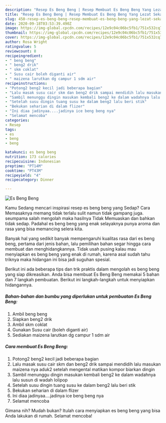 ```yaml
---
description: "Resep Es Beng Beng | Resep Membuat Es Beng Beng Yang Lezat Sekali"
title: "Resep Es Beng Beng | Resep Membuat Es Beng Beng Yang Lezat Sekali"
slug: 450-resep-es-beng-beng-resep-membuat-es-beng-beng-yang-lezat-sekali
date: 2020-09-18T03:53:39.490Z
image: https://img-global.cpcdn.com/recipes/12e9c04c06bc5fb1/751x532cq70/es-beng-beng-foto-resep-utama.jpg
thumbnail: https://img-global.cpcdn.com/recipes/12e9c04c06bc5fb1/751x532cq70/es-beng-beng-foto-resep-utama.jpg
cover: https://img-global.cpcdn.com/recipes/12e9c04c06bc5fb1/751x532cq70/es-beng-beng-foto-resep-utama.jpg
author: Rosa Wright
ratingvalue: 5
reviewcount: 8
recipeingredient:
- " beng beng"
- " beng2 drik"
- " skm coklat"
- " Susu cair boleh diganti air"
- " maizena larutkan dg campur 1 sdm air"
recipeinstructions:
- "Potong2 beng2 kecil jadi beberapa bagian"
- "Lalu masak susu cair skm dan beng2 drik sampai mendidih lalu masukan maizena nya aduk2 setelah mengental matikan kompor biarkan dingin"
- "Sambil menunggu dingin masukan kembali beng2 ke dalam wadahnya lalu susun di wadah lolipop"
- "Setelah susu dingin tuang susu ke dalam beng2 lalu beri stik"
- "Bekukan seharian di dalam flizer"
- "Ini diaa jadinyaa....jadinya ice beng beng nya"
- "Selamat mencoba"
categories:
- Resep
tags:
- es
- beng
- beng

katakunci: es beng beng 
nutrition: 173 calories
recipecuisine: Indonesian
preptime: "PT14M"
cooktime: "PT43M"
recipeyield: "4"
recipecategory: Dinner

---
```



![Es Beng Beng](https://img-global.cpcdn.com/recipes/12e9c04c06bc5fb1/751x532cq70/es-beng-beng-foto-resep-utama.jpg)

Kamu Sedang mencari inspirasi resep es beng beng yang Sedap? Cara Memasaknya memang tidak terlalu sulit namun tidak gampang juga. seumpama salah mengolah maka hasilnya Tidak Memuaskan dan bahkan tidak sedap. Padahal es beng beng yang enak selayaknya punya aroma dan rasa yang bisa memancing selera kita.



Banyak hal yang sedikit banyak mempengaruhi kualitas rasa dari es beng beng, pertama dari jenis bahan, lalu pemilihan bahan segar hingga cara membuat dan menghidangkannya. Tidak usah pusing kalau mau menyiapkan es beng beng yang enak di rumah, karena asal sudah tahu triknya maka hidangan ini bisa jadi suguhan spesial.


Berikut ini ada beberapa tips dan trik praktis dalam mengolah es beng beng yang siap dikreasikan. Anda bisa membuat Es Beng Beng memakai 5 bahan dan 7 langkah pembuatan. Berikut ini langkah-langkah untuk menyiapkan hidangannya.

<!--inarticleads1-->

##### Bahan-bahan dan bumbu yang diperlukan untuk pembuatan Es Beng Beng:

1. Ambil  beng beng
1. Siapkan  beng2 drik
1. Ambil  skm coklat
1. Gunakan  Susu cair (boleh diganti air)
1. Sediakan  maizena larutkan dg campur 1 sdm air




<!--inarticleads2-->

##### Cara membuat Es Beng Beng:

1. Potong2 beng2 kecil jadi beberapa bagian
1. Lalu masak susu cair skm dan beng2 drik sampai mendidih lalu masukan maizena nya aduk2 setelah mengental matikan kompor biarkan dingin
1. Sambil menunggu dingin masukan kembali beng2 ke dalam wadahnya lalu susun di wadah lolipop
1. Setelah susu dingin tuang susu ke dalam beng2 lalu beri stik
1. Bekukan seharian di dalam flizer
1. Ini diaa jadinyaa....jadinya ice beng beng nya
1. Selamat mencoba




Gimana nih? Mudah bukan? Itulah cara menyiapkan es beng beng yang bisa Anda lakukan di rumah. Selamat mencoba!

